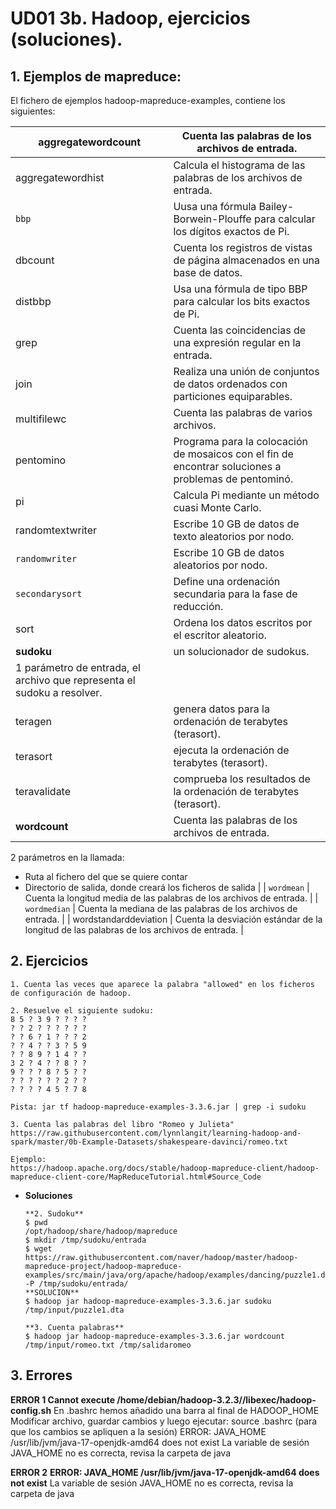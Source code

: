 # UD01 3b. Hadoop, ejercicios (soluciones).

## 1. Ejemplos de mapreduce:

El fichero de ejemplos hadoop-mapreduce-examples, contiene los siguientes:

| aggregatewordcount | Cuenta las palabras de los archivos de entrada. |
| --- | --- |
| aggregatewordhist | Calcula el histograma de las palabras de los archivos de entrada. |
| `bbp` | Uusa una fórmula Bailey-Borwein-Plouffe para calcular los dígitos exactos de Pi. |
| dbcount | Cuenta los registros de vistas de página almacenados en una base de datos. |
| distbbp | Usa una fórmula de tipo BBP para calcular los bits exactos de Pi. |
| grep | Cuenta las coincidencias de una expresión regular en la entrada. |
| join | Realiza una unión de conjuntos de datos ordenados con particiones equiparables. |
| multifilewc | Cuenta las palabras de varios archivos. |
| pentomino | Programa para la colocación de mosaicos con el fin de encontrar soluciones a problemas de pentominó. |
| pi | Calcula Pi mediante un método cuasi Monte Carlo. |
| randomtextwriter | Escribe 10 GB de datos de texto aleatorios por nodo. |
| `randomwriter` | Escribe 10 GB de datos aleatorios por nodo. |
| `secondarysort` | Define una ordenación secundaria para la fase de reducción. |
| sort | Ordena los datos escritos por el escritor aleatorio. |
| **sudoku** | un solucionador de sudokus.
1 parámetro de entrada, el archivo que representa el sudoku a resolver. |
| teragen | genera datos para la ordenación de terabytes (terasort). |
| terasort | ejecuta la ordenación de terabytes (terasort). |
| teravalidate | comprueba los resultados de la ordenación de terabytes (terasort). |
| **wordcount** | Cuenta las palabras de los archivos de entrada.
2 parámetros en la llamada:
- Ruta al fichero del que se quiere contar
- Directorio de salida, donde creará los ficheros de salida |
| `wordmean` | Cuenta la longitud media de las palabras de los archivos de entrada. |
| `wordmedian` | Cuenta la mediana de las palabras de los archivos de entrada. |
| wordstandarddeviation | Cuenta la desviación estándar de la longitud de las palabras de los archivos de entrada. |

## 2. Ejercicios

```
1. Cuenta las veces que aparece la palabra "allowed" en los ficheros de configuración de hadoop.

2. Resuelve el siguiente sudoku:
8 5 ? 3 9 ? ? ? ?
? ? 2 ? ? ? ? ? ?
? ? 6 ? 1 ? ? ? 2
? ? 4 ? ? 3 ? 5 9
? ? 8 9 ? 1 4 ? ?
3 2 ? 4 ? ? 8 ? ?
9 ? ? ? 8 ? 5 ? ?
? ? ? ? ? ? 2 ? ?
? ? ? ? 4 5 ? 7 8

Pista: jar tf hadoop-mapreduce-examples-3.3.6.jar | grep -i sudoku

3. Cuenta las palabras del libro "Romeo y Julieta"
https://raw.githubusercontent.com/lynnlangit/learning-hadoop-and-spark/master/0b-Example-Datasets/shakespeare-davinci/romeo.txt

Ejemplo:
https://hadoop.apache.org/docs/stable/hadoop-mapreduce-client/hadoop-mapreduce-client-core/MapReduceTutorial.html#Source_Code
```

- **Soluciones**
    
    ```
    **2. Sudoku**
    $ pwd
    /opt/hadoop/share/hadoop/mapreduce
    $ mkdir /tmp/sudoku/entrada
    $ wget https://raw.githubusercontent.com/naver/hadoop/master/hadoop-mapreduce-project/hadoop-mapreduce-examples/src/main/java/org/apache/hadoop/examples/dancing/puzzle1.dta -P /tmp/sudoku/entrada/
    **SOLUCION**
    $ hadoop jar hadoop-mapreduce-examples-3.3.6.jar sudoku /tmp/input/puzzle1.dta
    
    **3. Cuenta palabras**
    $ hadoop jar hadoop-mapreduce-examples-3.3.6.jar wordcount /tmp/input/romeo.txt /tmp/salidaromeo
    ```
    

## 3. Errores

**ERROR 1
Cannot execute /home/debian/hadoop-3.2.3//libexec/hadoop-config.sh**
En .bashrc hemos añadido una barra al final de HADOOP_HOME
Modificar archivo, guardar cambios y luego ejecutar: source .bashrc (para que los cambios se apliquen a la sesión)
ERROR: JAVA_HOME /usr/lib/jvm/java-17-openjdk-amd64 does not exist
La variable de sesión JAVA_HOME no es correcta, revisa la carpeta de java

**ERROR 2**
**ERROR: JAVA_HOME /usr/lib/jvm/java-17-openjdk-amd64 does not exist**
La variable de sesión JAVA_HOME no es correcta, revisa la carpeta de java